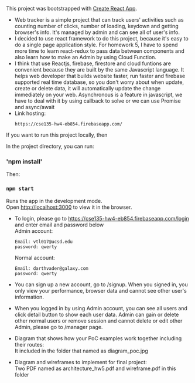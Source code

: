 This project was bootstrapped with [Create React App](https://github.com/facebook/create-react-app).

- Web tracker is a simple project that can track users' activities such as counting number of clicks, number of loading, keydown and getting browser's info. It's managed by admin and can see all of user's info.
- I decided to use react framework to do this project, because it's easy to do
  a single page application style. For homework 5, I have to spend more time to learn react-redux to pass data between components and also learn how to make an Admin by using Cloud Function.
- I think that use Reactjs, firebase, firestore and cloud funtions are convenient because they are built by the same Javascript language. It helps web developer that builds website faster, run faster and firebase supported real time database, so you don't worry about when update, create or delete data, it will automatically update the change immediately on your web. Asynchronous is a feature in javascript, we have to deal with it by using callback to solve or we can use Promise and async/await <br />
- Link hosting:
  ```
  https://cse135-hw4-eb854.firebaseapp.com/
  ```

If you want to run this project locally, then

In the project directory, you can run:

### 'npm install'

Then:

### `npm start`

Runs the app in the development mode.<br />
Open [http://localhost:3000](http://localhost:3000) to view it in the browser.

- To login, please go to https://cse135-hw4-eb854.firebaseapp.com/login and enter email and password below<br />
  Admin account:
  ```
  Email: vtl017@ucsd.edu
  password: qwerty
  ```
  Normal account:
  ```
  Email: darthvader@galaxy.com
  password: qwerty
  ```
- You can sign up a new account, go to /signup. When you signed in, you only view your performance, browser data
  and cannot see other user's information.
- When you logged in by using Admin account, you can see all users and click detail button to show each user data.
  Admin can gain or delete other normal users or remove session and cannot delete or edit other Admin, please go to /manager page.

- Diagram that shows how your PoC examples work together including their routes:<br />
  It included in the folder that named as diagram_poc.jpg<br />

- Diagram and wireframes to implement for final project:<br />
  Two PDF named as architecture_hw5.pdf and wireframe.pdf in this folder<br />
